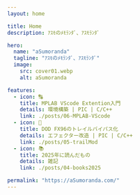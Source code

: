```yaml
---
layout: home

title: Home
description: ｱｽﾓのﾒﾓﾗﾝﾀﾞ、ｱｽﾓﾗﾝﾀﾞ

hero:
  name: "aSumoranda"
  tagline: "ｱｽﾓのﾒﾓﾗﾝﾀﾞ、ｱｽﾓﾗﾝﾀﾞ"
  image:
    src: cover01.webp
    alt: aSumoranda

features:
  - icon: 🔠
    title: MPLAB VScode Extention入門
    details: 環境構築 | PIC | C/C++
    link: ./posts/06-MPLAB-VScode
  - icon: 🔨
    title: DOD FX96のトレイルバイパス化
    details: エフェクター改造 | PIC | C/C++
    link: ./posts/05-trailMod
  - icon: 📚
    title: 2025年に読んだもの
    details: 雑記
    link: ./posts/04-books2025

permalink: "https://aSumoranda.com/"
---
```

